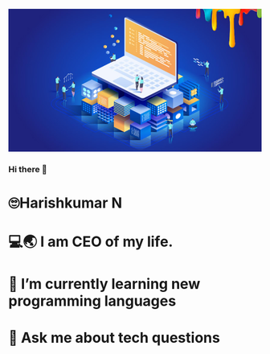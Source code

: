 ![ Hari TECH YT](https://github.com/HARISHKUMAR023/HARISHKUMAR023/blob/main/GIMG3.png)

### Hi there 👋
#  🙄Harishkumar N
# 💻🌏 I am CEO of my life.
# 🌱 I’m currently learning  new programming languages
# 💬 Ask me about  tech questions


<!--
**HARISHKUMAR023/HARISHKUMAR023** is a ✨ _special_ ✨ repository because its `README.md` (this file) appears on your GitHub profile.

Here are some ideas to get you started:

- 🔭 I’m currently working on ...
- 🌱 I’m currently learning  new programming languages
- 👯 I’m looking to collaborate on ...
- 🤔 I’m looking for help with  ...
- 💬 Ask me about  tech questions
- 📫 How to reach me: 
- 😄 Pronouns: ...
- ⚡ Fun fact: ...
-->
